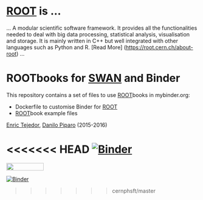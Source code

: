 # [ROOT](http://root.cern.ch) is ...
... A modular scientific software framework. It provides all the functionalities needed to deal with big data processing, statistical analysis, visualisation and storage. It is mainly written in C++ but well integrated with other languages such as Python and R. [Read More] (https://root.cern.ch/about-root) ...

# ROOTbooks for [SWAN](https://swan.web.cern.ch) and Binder
This repository contains a set of files to use [ROOT](http://root.cern.ch)books in mybinder.org:
* Dockerfile to customise Binder for [ROOT](http://root.cern.ch)
* [ROOT](http://root.cern.ch)book example files

[Enric Tejedor](https://github.com/etejedor), [Danilo Piparo](https://github.com/dpiparo) (2015-2016)

<<<<<<< HEAD
[![Binder](http://mybinder.org/badge.svg)](http://mybinder.org/repo/artfisica/rootbinder)
=======
<a href="https://swan002.cern.ch/?projurl=https://github.com/dpiparo/rootbinder.git" target="_blank"><img alt="" src="https://img.shields.io/badge/Open%20in-SWAN-orange.svg" style="width: 98px; height: 20px;" />

[![Binder](http://mybinder.org/badge.svg)](http://mybinder.org/repo/cernphsft/rootbinder) 
>>>>>>> cernphsft/master
